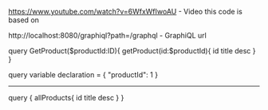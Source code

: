 https://www.youtube.com/watch?v=6WfxWfIwoAU - Video this code is based on

http://localhost:8080/graphiql?path=/graphql - GraphiQL url

query GetProduct($productId:ID){
    getProduct(id:$productId){
        id
        title
        desc
    }
}

query variable declaration = 
{
    "productId": 1
}

-------------------------------------------------

query {
    allProducts{
        id
        title
        desc
    }
}